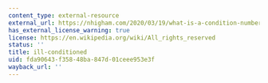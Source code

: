 ```yaml
---
content_type: external-resource
external_url: https://nhigham.com/2020/03/19/what-is-a-condition-number/
has_external_license_warning: true
license: https://en.wikipedia.org/wiki/All_rights_reserved
status: ''
title: ill-conditioned
uid: fda90643-f358-48ba-847d-01ceee953e3f
wayback_url: ''
---
```

